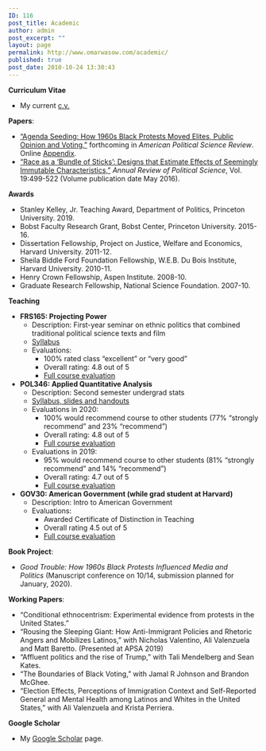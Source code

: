 ```yaml
---
ID: 116
post_title: Academic
author: admin
post_excerpt: ""
layout: page
permalink: http://www.omarwasow.com/academic/
published: true
post_date: 2010-10-24 13:30:43
---
```

<strong>Curriculum Vitae</strong>
<ul>
 	<li>My current <a href="http://www.omarwasow.com/otw_currvita2020_06.pdf">c.v.</a></li>
</ul>
<strong>Papers</strong>:
<ul>
 	<li><a href="http://omarwasow.com/APSR_protests3_1.pdf">“Agenda Seeding: How 1960s Black Protests Moved Elites, Public Opinion and Voting,”</a> forthcoming in <em>American Political Science Review</em>. Online <a href="http://www.omarwasow.com/APSR_protests_appendix_3_1.pdf">Appendix</a>.</li>
 	<li><a href="http://www.omarwasow.com/wasow_sen_2016_annurev.pdf">“Race as a ‘Bundle of Sticks’: Designs that Estimate Effects of Seemingly Immutable Characteristics,”</a> <em>Annual Review of Political Science</em>, Vol. 19:499-522 (Volume publication date May 2016).</li>
</ul>
<strong>Awards</strong>
<ul>
 	<li>Stanley Kelley, Jr. Teaching Award, Department of Politics, Princeton University. 2019.</li>
 	<li>Bobst Faculty Research Grant, Bobst Center, Princeton University. 2015-16.</li>
 	<li>Dissertation Fellowship, Project on Justice, Welfare and Economics, Harvard University. 2011-12.</li>
 	<li>Sheila Biddle Ford Foundation Fellowship, W.E.B. Du Bois Institute, Harvard University. 2010-11.</li>
 	<li>Henry Crown Fellowship, Aspen Institute. 2008-10.</li>
 	<li>Graduate Research Fellowship, National Science Foundation. 2007-10.</li>
</ul>
<strong>Teaching</strong>
<ul>
 	<li><strong>FRS165: Projecting Power</strong>
<ul>
 	<li>Description: First-year seminar on ethnic politics that combined traditional political science texts and film</li>
 	<li><a href="http://www.omarwasow.com/POL_FRS_2018_9.pdf">Syllabus</a></li>
 	<li>Evaluations:
<ul>
 	<li>100% rated class “excellent” or “very good”</li>
 	<li>Overall rating: 4.8 out of 5</li>
 	<li><a href="http://www.omarwasow.com/course_evaluations_FRS165_2018.pdf">Full course evaluation</a></li>
</ul>
</li>
</ul>
</li>
 	<li><strong>POL346: Applied Quantitative Analysis</strong>
<ul>
 	<li>Description: Second semester undergrad stats</li>
 	<li><a href="http://pol346.com">Syllabus, slides and handouts</a></li>
 	<li>Evaluations in 2020:
<ul>
 	<li>100% would recommend course to other students (77% “strongly recommend” and 23% “recommend”)</li>
 	<li>Overall rating: 4.8 out of 5</li>
 	<li><a href="http://www.omarwasow.com/course_evaluations_POL346_2020.pdf">Full course evaluation</a></li>
</ul>
</li>
 	<li>Evaluations in 2019:
<ul>
 	<li>95% would recommend course to other students (81% “strongly recommend” and 14% “recommend”)</li>
 	<li>Overall rating: 4.7 out of 5</li>
 	<li><a href="http://www.omarwasow.com/course_evaluations_POL346_2019.pdf">Full course evaluation</a></li>
</ul>
</li>
</ul>
</li>
 	<li><strong>GOV30: American Government (while grad student at Harvard)</strong>
<ul>
 	<li>Description: Intro to American Government</li>
 	<li>Evaluations:
<ul>
 	<li>Awarded Certificate of Distinction in Teaching</li>
 	<li>Overall rating 4.5 out of 5</li>
 	<li><a href="http://omarwasow.com/Gov30evals.pdf">Full course evaluation</a></li>
</ul>
</li>
</ul>
</li>
</ul>
<strong>Book Project</strong>:
<ul>
 	<li><em>Good Trouble: How 1960s Black Protests Influenced Media and Politics</em> (Manuscript conference on 10/14, submission planned for January, 2020).</li>
</ul>
<strong>Working Papers</strong>:
<ul>
 	<li>“Conditional ethnocentrism: Experimental evidence from protests in the United States.”</li>
 	<li>“Rousing the Sleeping Giant: How Anti-Immigrant Policies and Rhetoric Angers and Mobilizes Latinos,” with Nicholas Valentino, Ali Valenzuela and Matt Baretto. (Presented at APSA 2019)</li>
 	<li>“Affluent politics and the rise of Trump,” with Tali Mendelberg and Sean Kates.</li>
 	<li>“The Boundaries of Black Voting,” with Jamal R Johnson and Brandon McGhee.</li>
 	<li>“Election Effects, Perceptions of Immigration Context and Self-Reported General and Mental Health among Latinos and Whites in the United States,” with Ali Valenzuela and Krista Perriera.</li>
</ul>
<strong>Google Scholar</strong>
<ul>
 	<li>My <a title="Google Scholar" href="https://scholar.google.com/citations?authorid=14403983943735397536">Google Scholar</a> page.</li>
</ul>